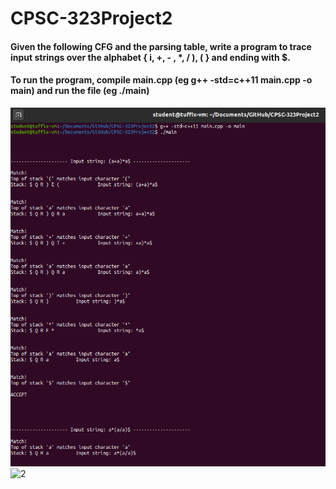 # CPSC-323Project2
#### Given the following CFG and the parsing table, write a program to trace input strings over the alphabet { i, +, - , *, / ), ( } and ending with $.
#### To run the program, compile main.cpp (eg g++ -std=c++11 main.cpp -o main) and run the file (eg ./main)

![1](output_1.png "1")
![2](output_2.png "2")
